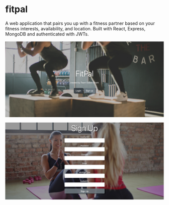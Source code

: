 # fitpal
A web application that pairs you up with a fitness partner based on your fitness interests, availability, and location.
Built with React, Express, MongoDB and authenticated with JWTs.

![](images/Fitpal-main.png)

![](images/fitpal_signup.png)
